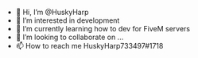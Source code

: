 - 👋 Hi, I’m @HuskyHarp
- 👀 I’m interested in development
- 🌱 I’m currently learning how to dev for FiveM servers
- 💞️ I’m looking to collaborate on ...
- 📫 How to reach me HuskyHarp733497#1718

<!---
HuskyHarp/HuskyHarp is a ✨ special ✨ repository because its `README.md` (this file) appears on your GitHub profile.
You can click the Preview link to take a look at your changes.
--->
